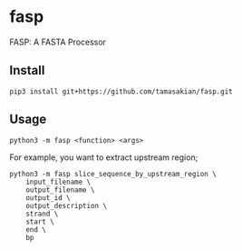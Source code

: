 # fasp

FASP: A FASTA Processor

## Install

```
pip3 install git+https://github.com/tamasakian/fasp.git
```

## Usage

```
python3 -m fasp <function> <args>
```

For example, you want to extract upstream region;

```
python3 -m fasp slice_sequence_by_upstream_region \
    input_filename \
    output_filename \
    output_id \
    output_description \
    strand \
    start \
    end \
    bp
```